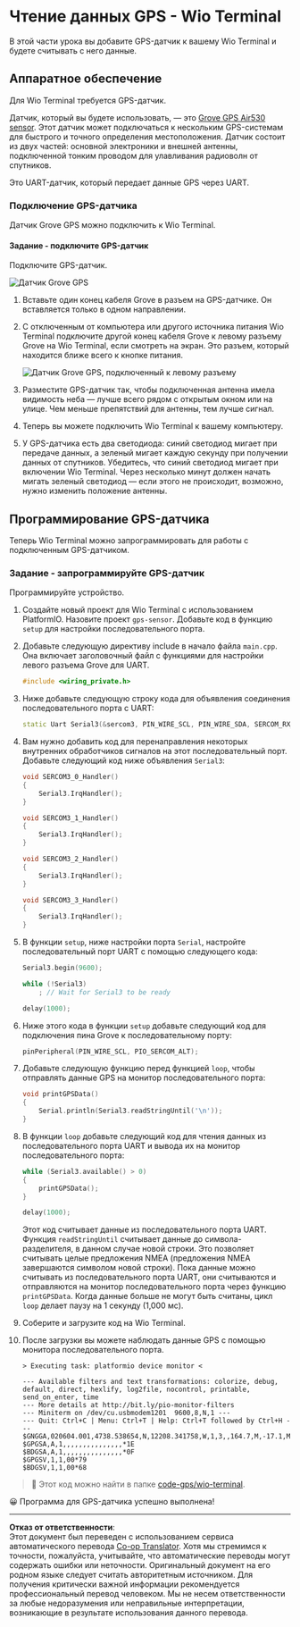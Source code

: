 <!--
CO_OP_TRANSLATOR_METADATA:
{
  "original_hash": "da6ae0a795cf06be33d23ca5b8493fc8",
  "translation_date": "2025-08-27T00:41:56+00:00",
  "source_file": "3-transport/lessons/1-location-tracking/wio-terminal-gps-sensor.md",
  "language_code": "ru"
}
-->
# Чтение данных GPS - Wio Terminal

В этой части урока вы добавите GPS-датчик к вашему Wio Terminal и будете считывать с него данные.

## Аппаратное обеспечение

Для Wio Terminal требуется GPS-датчик.

Датчик, который вы будете использовать, — это [Grove GPS Air530 sensor](https://www.seeedstudio.com/Grove-GPS-Air530-p-4584.html). Этот датчик может подключаться к нескольким GPS-системам для быстрого и точного определения местоположения. Датчик состоит из двух частей: основной электроники и внешней антенны, подключенной тонким проводом для улавливания радиоволн от спутников.

Это UART-датчик, который передает данные GPS через UART.

### Подключение GPS-датчика

Датчик Grove GPS можно подключить к Wio Terminal.

#### Задание - подключите GPS-датчик

Подключите GPS-датчик.

![Датчик Grove GPS](../../../../../translated_images/grove-gps-sensor.247943bf69b03f0d1820ef6ed10c587f9b650e8db55b936851c92412180bd3e2.ru.png)

1. Вставьте один конец кабеля Grove в разъем на GPS-датчике. Он вставляется только в одном направлении.

1. С отключенным от компьютера или другого источника питания Wio Terminal подключите другой конец кабеля Grove к левому разъему Grove на Wio Terminal, если смотреть на экран. Это разъем, который находится ближе всего к кнопке питания.

    ![Датчик Grove GPS, подключенный к левому разъему](../../../../../translated_images/wio-gps-sensor.19fd52b81ce58095d5deb3d4e5a1fdd88818d76569b00b1f0d740c92dc986525.ru.png)

1. Разместите GPS-датчик так, чтобы подключенная антенна имела видимость неба — лучше всего рядом с открытым окном или на улице. Чем меньше препятствий для антенны, тем лучше сигнал.

1. Теперь вы можете подключить Wio Terminal к вашему компьютеру.

1. У GPS-датчика есть два светодиода: синий светодиод мигает при передаче данных, а зеленый мигает каждую секунду при получении данных от спутников. Убедитесь, что синий светодиод мигает при включении Wio Terminal. Через несколько минут должен начать мигать зеленый светодиод — если этого не происходит, возможно, нужно изменить положение антенны.

## Программирование GPS-датчика

Теперь Wio Terminal можно запрограммировать для работы с подключенным GPS-датчиком.

### Задание - запрограммируйте GPS-датчик

Программируйте устройство.

1. Создайте новый проект для Wio Terminal с использованием PlatformIO. Назовите проект `gps-sensor`. Добавьте код в функцию `setup` для настройки последовательного порта.

1. Добавьте следующую директиву include в начало файла `main.cpp`. Она включает заголовочный файл с функциями для настройки левого разъема Grove для UART.

    ```cpp
    #include <wiring_private.h>
    ```

1. Ниже добавьте следующую строку кода для объявления соединения последовательного порта с UART:

    ```cpp
    static Uart Serial3(&sercom3, PIN_WIRE_SCL, PIN_WIRE_SDA, SERCOM_RX_PAD_1, UART_TX_PAD_0);
    ```

1. Вам нужно добавить код для перенаправления некоторых внутренних обработчиков сигналов на этот последовательный порт. Добавьте следующий код ниже объявления `Serial3`:

    ```cpp
    void SERCOM3_0_Handler()
    {
        Serial3.IrqHandler();
    }
    
    void SERCOM3_1_Handler()
    {
        Serial3.IrqHandler();
    }
    
    void SERCOM3_2_Handler()
    {
        Serial3.IrqHandler();
    }
    
    void SERCOM3_3_Handler()
    {
        Serial3.IrqHandler();
    }
    ```

1. В функции `setup`, ниже настройки порта `Serial`, настройте последовательный порт UART с помощью следующего кода:

    ```cpp
    Serial3.begin(9600);

    while (!Serial3)
        ; // Wait for Serial3 to be ready

    delay(1000);
    ```

1. Ниже этого кода в функции `setup` добавьте следующий код для подключения пина Grove к последовательному порту:

    ```cpp
    pinPeripheral(PIN_WIRE_SCL, PIO_SERCOM_ALT);
    ```

1. Добавьте следующую функцию перед функцией `loop`, чтобы отправлять данные GPS на монитор последовательного порта:

    ```cpp
    void printGPSData()
    {
        Serial.println(Serial3.readStringUntil('\n'));
    }
    ```

1. В функции `loop` добавьте следующий код для чтения данных из последовательного порта UART и вывода их на монитор последовательного порта:

    ```cpp
    while (Serial3.available() > 0)
    {
        printGPSData();
    }
    
    delay(1000);
    ```

    Этот код считывает данные из последовательного порта UART. Функция `readStringUntil` считывает данные до символа-разделителя, в данном случае новой строки. Это позволяет считывать целые предложения NMEA (предложения NMEA завершаются символом новой строки). Пока данные можно считывать из последовательного порта UART, они считываются и отправляются на монитор последовательного порта через функцию `printGPSData`. Когда данные больше не могут быть считаны, цикл `loop` делает паузу на 1 секунду (1,000 мс).

1. Соберите и загрузите код на Wio Terminal.

1. После загрузки вы можете наблюдать данные GPS с помощью монитора последовательного порта.

    ```output
    > Executing task: platformio device monitor <
    
    --- Available filters and text transformations: colorize, debug, default, direct, hexlify, log2file, nocontrol, printable, send_on_enter, time
    --- More details at http://bit.ly/pio-monitor-filters
    --- Miniterm on /dev/cu.usbmodem1201  9600,8,N,1 ---
    --- Quit: Ctrl+C | Menu: Ctrl+T | Help: Ctrl+T followed by Ctrl+H ---
    $GNGGA,020604.001,4738.538654,N,12208.341758,W,1,3,,164.7,M,-17.1,M,,*67
    $GPGSA,A,1,,,,,,,,,,,,,,,*1E
    $BDGSA,A,1,,,,,,,,,,,,,,,*0F
    $GPGSV,1,1,00*79
    $BDGSV,1,1,00*68
    ```

> 💁 Этот код можно найти в папке [code-gps/wio-terminal](../../../../../3-transport/lessons/1-location-tracking/code-gps/wio-terminal).

😀 Программа для GPS-датчика успешно выполнена!

---

**Отказ от ответственности**:  
Этот документ был переведен с использованием сервиса автоматического перевода [Co-op Translator](https://github.com/Azure/co-op-translator). Хотя мы стремимся к точности, пожалуйста, учитывайте, что автоматические переводы могут содержать ошибки или неточности. Оригинальный документ на его родном языке следует считать авторитетным источником. Для получения критически важной информации рекомендуется профессиональный перевод человеком. Мы не несем ответственности за любые недоразумения или неправильные интерпретации, возникающие в результате использования данного перевода.